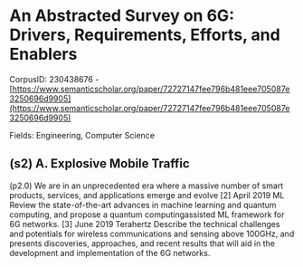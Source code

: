 # An Abstracted Survey on 6G: Drivers, Requirements, Efforts, and Enablers

CorpusID: 230438676 - [https://www.semanticscholar.org/paper/72727147fee796b481eee705087e3250696d9905](https://www.semanticscholar.org/paper/72727147fee796b481eee705087e3250696d9905)

Fields: Engineering, Computer Science

## (s2) A. Explosive Mobile Traffic
(p2.0) We are in an unprecedented era where a massive number of smart products, services, and applications emerge and evolve [2] April 2019 ML Review the state-of-the-art advances in machine learning and quantum computing, and propose a quantum computingassisted ML framework for 6G networks. [3] June 2019 Terahertz Describe the technical challenges and potentials for wireless communications and sensing above 100GHz, and presents discoveries, approaches, and recent results that will aid in the development and implementation of the 6G networks.
